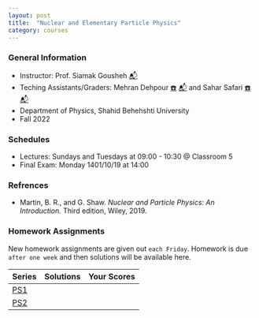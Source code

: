 ```yaml
---
layout: post
title:  "Nuclear and Elementary Particle Physics"
category: courses
---
```

### General Information
+ Instructor: Prof. Siamak Gousheh [📬][gousheh_mail]
+ Teching Assistants/Graders: Mehran Dehpour [☎️][mehran_telegram] [📬][mehran_mail] and Sahar Safari [☎️][sahar_telegram] [📬][sahar_mail]
+ Department of Physics, Shahid Behehshti University
+ Fall 2022

### Schedules
+ Lectures: Sundays and Tuesdays at 09:00 - 10:30 @ Classroom 5
+ Final Exam: Monday 1401/10/19 at 14:00

### Refrences
+ Martin, B. R., and G. Shaw. *Nuclear and Particle Physics: An Introduction.* Third edition, Wiley, 2019.

### Homework Assignments
New homework assignments are given out `each Friday`. Homework is due `after one week` and then solutions will be available here.

|Series        |Solutions     |Your Scores   |
|--------------|--------------|--------------|
|[PS1][1]      |              |              |
|[PS2][2]      |              |              |

[mehran_mail]:   mailto:m.dehpour@mail.sbu.ac.ir
[mehran_telegram]:   http://t.me/mdehpour
[sahar_mail]:    mailto:shr.safari@mail.sbu.ac.ir
[sahar_telegram]:    http://t.me/shr_safari
[gousheh_mail]:  mailto:ss-gousheh@sbu.ac.ir

[1]: http://dehpour.github.io/1601216/PS1.pdf
[2]: http://dehpour.github.io/1601216/PS2.pdf

